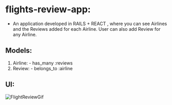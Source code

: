 # flights-review-app:
- An application developed in RAILS + REACT , where you can see Airlines and the Reviews added for each Airline.
 User can also add Review for any Airline.
 
## Models:
1. Airline: - has_many :reviews
2. Review:  - belongs_to :airline


## UI:



  ![FlightReviewGif](https://user-images.githubusercontent.com/104588236/184695585-524dab02-93ca-4c8e-9e09-6392012a3229.gif)
